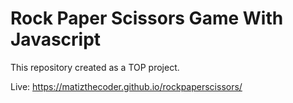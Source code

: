 # Rock Paper Scissors Game With Javascript

This repository created as a TOP project.

Live: https://matizthecoder.github.io/rockpaperscissors/